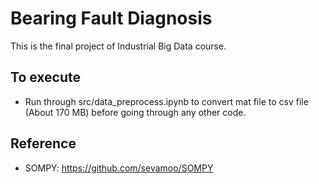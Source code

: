Bearing Fault Diagnosis
===
This is the final project of Industrial Big Data course.

## To execute
- Run through src/data_preprocess.ipynb to convert mat file to csv file (About 170 MB) before going through any other code.


## Reference
- SOMPY: https://github.com/sevamoo/SOMPY
